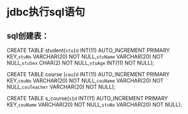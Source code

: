 jdbc执行sql语句
===============
sql创建表：
---------
CREATE TABLE student(`stuId` INT(11) AUTO_INCREMENT PRIMARY KEY,`stuNo` VARCHAR(20) NOT NULL,`stuName` VARCHAR(20) NOT NULL,`stuSex` CHAR(2) NOT NULL,`stuAge` INT(11) NOT NULL);

CREATE TABLE course (`couId` INT(11) AUTO_INCREMENT PRIMARY KEY,`couNo` VARCHAR(20) NOT NULL,`couName` VARCHAR(20) NOT NULL,`couTeacher` VARCHAR(20) NOT NULL);

CREATE TABLE s_course(`sId` INT(11) AUTO_INCREMENT PRIMARY KEY,`couName` VARCHAR(20) NOT NULL,`stuNo` VARCHAR(20) NOT NULL);
